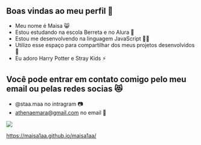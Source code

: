 ## Boas vindas ao meu perfil 🌸

- Meu nome é Maisa 😸
- Estou estudando na escola Berreta e no Alura 🏫
- Estou me desenvolvendo na linguagem JavaScript 👨‍💻
- Utilizo esse espaço para compartilhar dos meus projetos desenvolvidos 🌻
- Eu adoro Harry Potter e Stray Kids ⚡ 

## Você pode entrar em contato comigo pelo meu email ou pelas redes socias 😻

 - @staa.maa no intragram 📷
- athenaemara@gmail.com no email 💟

 ![](https://media.tenor.com/9fuSqdAKAMIAAAAj/nerd.gif) 

https://maisa1aa.github.io/maisa1aa/

